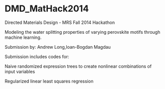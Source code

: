 DMD_MatHack2014
===============

Directed Materials Design - MRS Fall 2014 Hackathon

Modeling the water splitting properties of varying perovskite motifs through machine learning.

Submission by:
Andrew Long,Ioan-Bogdan Magdau

Submission includes codes for:

Naive randomized expression trees to create nonlinear combinations of input variables

Regularized linear least squares regression

